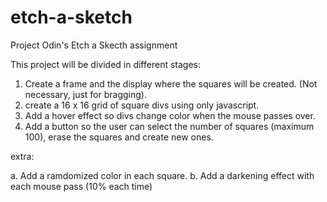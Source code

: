 # etch-a-sketch
Project Odin's Etch a Skecth assignment

This project will be divided in different stages:

1. Create a frame and the display where the squares will 
be created. (Not necessary, just for bragging).
2. create a 16 x 16 grid of square divs using only javascript.
3. Add a hover effect so divs change color when the mouse passes over.
4. Add a button so the user can select the number of squares
(maximum 100), erase the squares and create new ones.

extra:

a. Add a ramdomized color in each square.
b. Add a darkening effect with each mouse pass (10% each time)